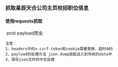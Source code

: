 ### 抓取星辰天合公司主页校招职位信息

#### 使用requests抓取

​	 post payload爬虫

```
注意：
1、headers中的x-csrf-token和cookie需要更换，超时405
2、payload的处理方法 json.dump就能送入到传统的data中
3、保存json文件的中文处理
```

